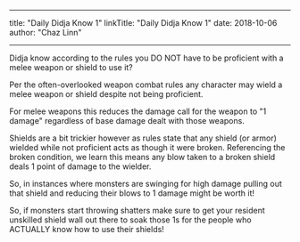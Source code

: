
---
title: "Daily Didja Know 1"
linkTitle: "Daily Didja Know 1"
date: 2018-10-06
author: "Chaz Linn"

---
Didja know according to the rules you DO NOT have to be proficient with a melee weapon or shield to use it?

Per the often-overlooked weapon combat rules any character may wield a melee weapon or shield despite not being proficient. 

For melee weapons this reduces the damage call for the weapon to "1 damage" regardless of base damage dealt with those weapons.

Shields are a bit trickier however as rules state that any shield (or armor) wielded while not proficient acts as though it were broken. Referencing the broken condition, we learn this means any blow taken to a broken shield deals 1 point of damage to the wielder.

So, in instances where monsters are swinging for high damage pulling out that shield and reducing their blows to 1 damage might be worth it!

So, if monsters start throwing shatters make sure to get your resident unskilled shield wall out there to soak those 1s for the people who ACTUALLY know how to use their shields!
